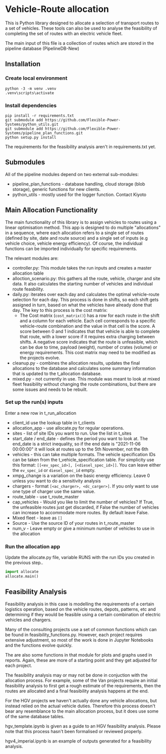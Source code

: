# Vehicle-Route allocation

This is Python library designed to allocate a selection of transport routes to a set of vehicles. These tools can also be used to analyse the feasibility of completing the set of routes with an electric vehicle fleet.

The main input of this file is a collection of routes which are stored in the pipeline database (PipelineDB-New)

## Installation

### Create local environment

    python -3 -m venv .venv
    .venv\scripts\activate

### Install dependencies

    pip install -r requirements.txt
    git submodule add https://github.com/Flexible-Power-Systems/python_utils.git
    git submodule add https://github.com/Flexible-Power-Systems/pipeline_plan_functions.git
    python setup.py install

The requirements for the feasibility analysis aren't in requirements.txt yet.

## Submodules

All of the pipeline modules depend on two external sub-modules:

* pipeline_plan_functions - database handling, cloud storage (blob storage), generic functions for new clients.
* python_utils - mostly used for the logger function. Contact Kiyoto

## Main Allocation Functionality

The main functionality of this library is to assign vehicles to routes using a linear optimisation method. This app is designed to do multiple "allocations" in a sequence, where each allocation refers to a single set of routes (defined by site, date and route source) and a single set of inputs (e.g vehicle choice, vehicle energy efficiency). Of course, the individual functions can be imported individually for specific requirements.

The relevant modules are:

* controller.py: This module takes the run inputs and creates a master allocation table
* alloction_scenario.py: this gathers all the route, vehicle, charger and site data. It also calculates the starting number of vehicles and individual route feasbility.
* daily.py: iterates over each day and calculates the optimal vehicle-route selection for each day. This process is done in shifts, so each shift gets assigned in turn, based on what the vehicles have already done that day. The key to this process is the cost matrix:
  * The Cost matrix (`cost_matrix()`) has a row for each route in the shift and a column for each vehicle. Each cell corresponds to a specific vehicle-route combination and the value in that cell is the score. A score between 0 and 1 indicates that that vehicle is able to complete that route, with a lower score if it requires extra charging between shifts. A negative score indicates that the route is unfeasible, which can be due to time, payload (weight), number of crates (volume) or energy requirements. This cost matrix may need to be modified as the projects evolve.
* cleanup.py - combines the allocation results, updates the final allocations to the database and calculates some summary information that is updated to the t_allocation database.
* mixed.py - not currently in use. This module was meant to look at mixed fleet feasibility without changing the route combinations, but there are some issues and needs to be rebuilt.

### Set up the run(s) inputs

Enter a new row in t_run_allocation
* client_id use the lookup table in t_clients
* allocation_app -  use allocate.py for regular operations.
* sites - list of site IDs you want to run. Use the list in t_sites
* start_date / end_date - defines the period you want to look at. The end_date is a strict inequality, so if the end date is "2021-11-06 00:00:00"  it will look at routes up to the 5th November, not the 6th
* vehicles - this can take multiple formats. The vehicle specification IDs can be taken from the t_vehicle_specification table. For simplicity use this format: `[[<ev_spec_id>], [<diesel_spec_id>]]`. You can leave either the `ev_spec_id` or `diesel_spec_id` empty.
* xmpg_change is a variation on the basic energy efficiency. Leave 0 unless you want to do a sensitivity analysis
* chargers - format `[<ac_charger>, <dc_carger>]`. If you only want to use one type of charger use the same value.
* route_table - use t_route_master
* cap_vehicles - Would you like to limit the number of vehicles? If True, the unfeasible routes just get discarded, if False the number of vehicles can increase to accommodate more routes. By default leave False.
* Mixed fleet - leave as `[]`
* Source - Use the source ID of your routes in t_route_master
* num_v - Leave empty or give a minimum number of vehicles to use in the allocation

### Run the allocation app
Update the allocate.py file, variable RUNS with the run IDs you created in the previous step..
```python
import allocate
allocate.main()
```

## Feasibility Analysis

Feasibility analysis in this case is modelling the requirements of a certain logistics operation, based on the vehicle routes, depots, patterns, etc and determining if they would be feasible using a certain combination of electric vehicles and chargers.

Many of the consulting projects use a set of common functions which can be found in feasibility_functions.py. However, each project requires extensive adjustment, so most of the work is done in Jupyter Notebooks and the functions evolve quickly.

The are also some functions in that module for plots and graphs used in reports. Again, these are more of a starting point and they get adjusted for each project.

The feasibility analysis may or may not be done in conjuction with the allocation process. For example, some of the Van projects require an initial feasibility analysis to first get a rough estimate of the requirements, then the routes are allocated and a final feasibility analysis happens at the end.

For the HGV projects we haven't actually done any vehicle allocations, but instead relied on the actual vehicle duties. Therefore this process doesn't bear any resemblance to the main allocation process, but it does use some of the same database tables.

hgv_template.ipynb is given as a guide to an HGV feasibility analysis. Please note that this process hasn't been formalised or reviewed properly.

hgv4_imperial.ipynb is an example of outputs generated for a feasibility analysis.
